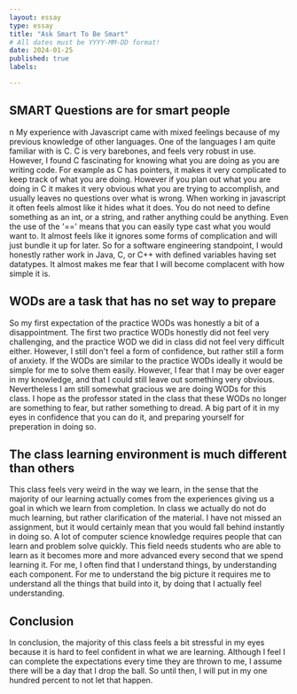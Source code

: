```yaml
---
layout: essay
type: essay
title: "Ask Smart To Be Smart"
# All dates must be YYYY-MM-DD format!
date: 2024-01-25
published: true
labels:

---
```




## SMART Questions are for smart people
n
My experience with Javascript came with mixed feelings because of my previous knowledge of other languages. One of the languages I am quite familiar with is C. C is very barebones, and feels very robust in use. However, I found C fascinating for knowing what you are doing as you are writing code. For example as C has pointers, it makes it very complicated to keep track of what you are doing. However if you plan out what you are doing in C it makes it very obvious what you are trying to accomplish, and usually leaves no questions over what is wrong. When working in javascript it often feels almost like it hides what it does. You do not need to define something as an int, or a string, and rather anything could be anything. Even the use of the '==' means that you can easily type cast what you would want to. It almost feels like it ignores some forms of complication and will just bundle it up for later. So for a software engineering standpoint, I would honestly rather work in Java, C, or C++ with defined variables having set datatypes. It almost makes me fear that I will become complacent with how simple it is. 

## WODs are a task that has no set way to prepare

So my first expectation of the practice WODs was honestly a bit of a disappointment. The first two practice WODs honestly did not feel very challenging, and the practice WOD we did in class did not feel very difficult either. However, I still don't feel a form of confidence, but rather still a form of anxiety. If the WODs are similar to the practice WODs ideally it would be simple for me to solve them easily. However, I fear that I may be over eager in my knowledge, and that I could still leave out something very obvious. Nevertheless I am still somewhat gracious we are doing WODs for this class. I hope as the professor stated in the class that these WODs no longer are something to fear, but rather something to dread. A big part of it in my eyes in confidence that you can do it, and preparing yourself for preperation in doing so. 

## The class learning environment is much different than others

This class feels very weird in the way we learn, in the sense that the majority of our learning actually comes from the experiences giving us a goal in which we learn from completion. In class we actually do not do much learning, but rather clarification of the material. I have not missed an assignment, but it would certainly mean that you would fall behind instantly in doing so. A lot of computer science knowledge requires people that can learn and problem solve quickly. This field needs students who are able to learn as it becomes more and more advanced every second that we spend learning it. For me, I often find that I understand things, by understanding each component. For me to understand the big picture it requires me to understand all the things that build into it, by doing that I actually feel understanding. 

## Conclusion

In conclusion, the majority of this class feels a bit stressful in my eyes because it is hard to feel confident in what we are learning. Although I feel I can complete the expectations every time they are thrown to me, I assume there will be a day that I drop the ball. So until then, I will put in my one hundred percent to not let that happen.
